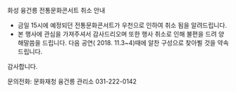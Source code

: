 화성 융건릉 전통문화콘서트 취소 안내
- 금일 15시에 예정되던 전통문화콘서트가 우천으로 인하여 취소 됨을 알려드립니다.
- 본 행사에 관심을 가져주셔서 감사드리오며 또한 행사 취소로 인해 불편을 드려 양해말씀을 드립니다. 다음 공연( 2018. 11.3~4)때에 알찬 구성으로 찾아뵐 것을 약속 드립니다.

감사합니다.

문의전화: 문화재청 융건릉 관리소 031-222-0142
